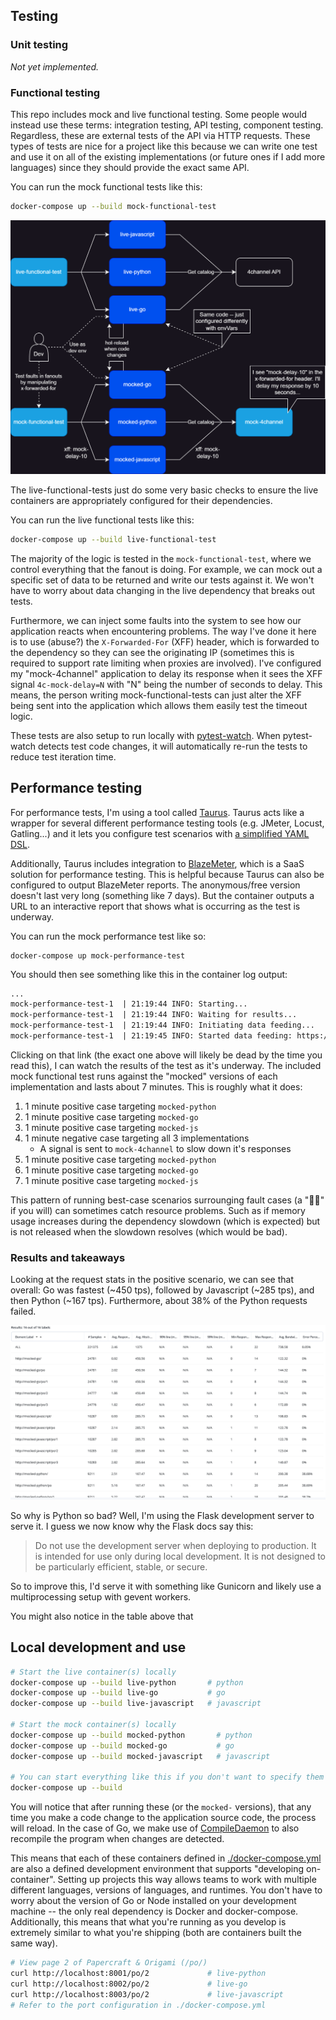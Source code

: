 ## Testing
### Unit testing
_Not yet implemented._
### Functional testing
This repo includes mock and live functional testing. Some people would instead use these terms: integration testing, API testing, component testing. Regardless, these are external tests of the API via HTTP requests. These types of tests are nice for a project like this because we can write one test and use it on all of the existing implementations (or future ones if I add more languages) since they should provide the exact same API. 

You can run the mock functional tests like this:
```sh
docker-compose up --build mock-functional-test
```

<img src="./docs/img/glue-functional-testing.drawio.png">

The live-functional-tests just do some very basic checks to ensure the live containers are appropriately configured for their dependencies. 

You can run the live functional tests like this:
```sh
docker-compose up --build live-functional-test
```

The majority of the logic is tested in the `mock-functional-test`, where we control everything that the fanout is doing. For example, we can mock out a specific set of data to be returned and write our tests against it. We won't have to worry about data changing in the live dependency that breaks out tests.

Furthermore, we can inject some faults into the system to see how our application reacts when encountering problems. The way I've done it here is to use (abuse?) the `X-Forwarded-For` (XFF) header, which is forwarded to the dependency so they can see the originating IP (sometimes this is required to support rate limiting when proxies are involved). I've configured my "mock-4channel" application to delay its response when it sees the XFF signal `4c-mock-delay=N` with "N" being the number of seconds to delay. This means, the person writing mock-functional-tests can just alter the XFF being sent into the application which allows them easily test the timeout logic.

These tests are also setup to run locally with [pytest-watch](https://pypi.org/project/pytest-watch/). When pytest-watch detects test code changes, it will automatically re-run the tests to reduce test iteration time.

## Performance testing
For performance tests, I'm using a tool called [Taurus](https://gettaurus.org/). Taurus acts like a wrapper for several different performance testing tools (e.g. JMeter, Locust, Gatling...) and it lets you configure test scenarios with [a simplified YAML DSL](../tests/performance/src/mock-perf-test.yml). 

Additionally, Taurus includes integration to [BlazeMeter](https://www.blazemeter.com/), which is a SaaS solution for performance testing. This is helpful because Taurus can also be configured to output BlazeMeter reports. The anonymous/free version doesn't last very long (something like 7 days). But the container outputs a URL to an interactive report that shows what is occurring as the test is underway.

You can run the mock performance test like so:
```
docker-compose up mock-performance-test
```

You should then see something like this in the container log output:
```txt
...
mock-performance-test-1  | 21:19:44 INFO: Starting...
mock-performance-test-1  | 21:19:44 INFO: Waiting for results...
mock-performance-test-1  | 21:19:44 INFO: Initiating data feeding...
mock-performance-test-1  | 21:19:45 INFO: Started data feeding: https://a.blazemeter.com/app/?public-token=UN81on78FhUAxSoy8XF2FA1Qzglsk1x0kCeujtrb0GIXvOziqT#reports/r-ext-65ce7fe708759686401114/summary
```

Clicking on that link (the exact one above will likely be dead by the time you read this), I can watch the results of the test as it's underway. The included mock functional test runs against the "mocked" versions of each implementation and lasts about 7 minutes. This is roughly what it does:

1. 1 minute positive case targeting `mocked-python`
1. 1 minute positive case targeting `mocked-go`
1. 1 minute positive case targeting `mocked-js`
1. 1 minute negative case targeting all 3 implementations
   - A signal is sent to `mock-4channel` to slow down it's responses
1. 1 minute positive case targeting `mocked-python`
1. 1 minute positive case targeting `mocked-go`
1. 1 minute positive case targeting `mocked-js`

This pattern of running best-case scenarios surrounging fault cases (a "💩🥪" if you will) can sometimes catch resource problems. Such as if memory usage increases during the dependency slowdown (which is expected) but is not released when the slowdown resolves (which would be bad).

### Results and takeaways

Looking at the request stats in the positive scenario, we can see that overall: Go was fastest (~450 tps), followed by Javascript (~285 tps), and then Python (~167 tps). Furthermore, about 38% of the Python requests failed. 

<img src="./img/perf_request_stats.png">

So why is Python so bad? Well, I'm using the Flask development server to serve it. I guess we now know why the Flask docs say this:
> Do not use the development server when deploying to production. It is intended for use only during local development. It is not designed to be particularly efficient, stable, or secure.

So to improve this, I'd serve it with something like Gunicorn and likely use a multiprocessing setup with gevent workers.

You might also notice in the table above that

## Local development and use

```sh
# Start the live container(s) locally
docker-compose up --build live-python       # python
docker-compose up --build live-go           # go
docker-compose up --build live-javascript   # javascript

# Start the mock container(s) locally
docker-compose up --build mocked-python       # python
docker-compose up --build mocked-go           # go
docker-compose up --build mocked-javascript   # javascript

# You can start everything like this if you don't want to specify them individually
docker-compose up --build
```
You will notice that after running these (or the `mocked-` versions), that any time you make a code change to the application source code, the process will reload. In the case of Go, we make use of [CompileDaemon](https://github.com/githubnemo/CompileDaemon) to also recompile the program when changes are detected. 

This means that each of these containers defined in [./docker-compose.yml](./docker-compose.yml) are also a defined development environment that supports "developing on-container". Setting up projects this way allows teams to work with multiple different languages, versions of languages, and runtimes. You don't have to worry about the version of Go or Node installed on your development machine -- the only real dependency is Docker and docker-compose. Additionally, this means that what you're running as you develop is extremely similar to what you're shipping (both are containers built the same way).

```sh
# View page 2 of Papercraft & Origami (/po/)
curl http://localhost:8001/po/2             # live-python
curl http://localhost:8002/po/2             # live-go
curl http://localhost:8003/po/2             # live-javascript
# Refer to the port configuration in ./docker-compose.yml
```